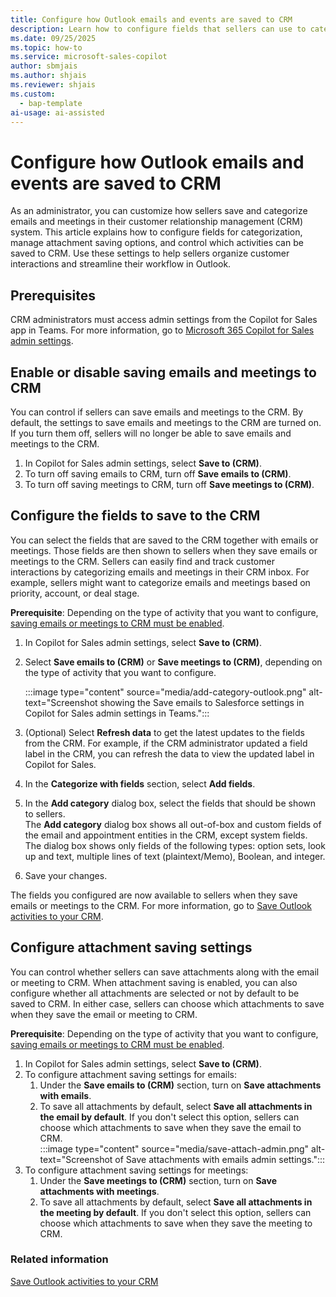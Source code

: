 ```yaml
---
title: Configure how Outlook emails and events are saved to CRM
description: Learn how to configure fields that sellers can use to categorize emails and meetings in the CRM using Microsoft 365 Copilot for Sales in Outlook.
ms.date: 09/25/2025
ms.topic: how-to
ms.service: microsoft-sales-copilot
author: sbmjais
ms.author: shjais
ms.reviewer: shjais
ms.custom:
  - bap-template
ai-usage: ai-assisted
---
```


# Configure how Outlook emails and events are saved to CRM

As an administrator, you can customize how sellers save and categorize emails and meetings in their customer relationship management (CRM) system. This article explains how to configure fields for categorization, manage attachment saving options, and control which activities can be saved to CRM. Use these settings to help sellers organize customer interactions and streamline their workflow in Outlook.

## Prerequisites

CRM administrators must access admin settings from the Copilot for Sales app in Teams. For more information, go to [Microsoft 365 Copilot for Sales admin settings](administrator-settings-for-viva-sales.md).

## Enable or disable saving emails and meetings to CRM

You can control if sellers can save emails and meetings to the CRM. By default, the settings to save emails and meetings to the CRM are turned on. If you turn them off, sellers will no longer be able to save emails and meetings to the CRM.

1. In Copilot for Sales admin settings, select **Save to (CRM)**.
1. To turn off saving emails to CRM, turn off **Save emails to (CRM)**.
1. To turn off saving meetings to CRM, turn off **Save meetings to (CRM)**.

## Configure the fields to save to the CRM

You can select the fields that are saved to the CRM together with emails or meetings. Those fields are then shown to sellers when they save emails or meetings to the CRM. Sellers can easily find and track customer interactions by categorizing emails and meetings in their CRM inbox. For example, sellers might want to categorize emails and meetings based on priority, account, or deal stage.

**Prerequisite**: Depending on the type of activity that you want to configure, [saving emails or meetings to CRM must be enabled](#enable-or-disable-saving-emails-and-meetings-to-crm).

1. In Copilot for Sales admin settings, select **Save to (CRM)**.  
1. Select **Save emails to (CRM)** or **Save meetings to (CRM)**, depending on the type of activity that you want to configure.

    :::image type="content" source="media/add-category-outlook.png" alt-text="Screenshot showing the Save emails to Salesforce settings in Copilot for Sales admin settings in Teams.":::

1. (Optional) Select **Refresh data** to get the latest updates to the fields from the CRM. For example, if the CRM administrator updated a field label in the CRM, you can refresh the data to view the updated label in Copilot for Sales.  
1. In the **Categorize with fields** section, select **Add fields**.  
1. In the **Add category** dialog box, select the fields that should be shown to sellers.  
    The **Add category** dialog box shows all out-of-box and custom fields of the email and appointment entities in the CRM, except system fields. The dialog box shows only fields of the following types: option sets, look up and text, multiple lines of text (plaintext/Memo), Boolean, and integer.  
1. Save your changes.  

The fields you configured are now available to sellers when they save emails or meetings to the CRM. For more information, go to [Save Outlook activities to your CRM](save-outlook-activities-crm.md).

## Configure attachment saving settings

You can control whether sellers can save attachments along with the email or meeting to CRM. When attachment saving is enabled, you can also configure whether all attachments are selected or not by default to be saved to CRM. In either case, sellers can choose which attachments to save when they save the email or meeting to CRM.

**Prerequisite**: Depending on the type of activity that you want to configure, [saving emails or meetings to CRM must be enabled](#enable-or-disable-saving-emails-and-meetings-to-crm).

1. In Copilot for Sales admin settings, select **Save to (CRM)**.  
1. To configure attachment saving settings for emails:  
    1. Under the **Save emails to (CRM)** section, turn on **Save attachments with emails**.  
    1. To save all attachments by default, select **Save all attachments in the email by default**. If you don't select this option, sellers can choose which attachments to save when they save the email to CRM.  
        :::image type="content" source="media/save-attach-admin.png" alt-text="Screenshot of Save attachments with emails admin settings.":::  
1. To configure attachment saving settings for meetings:  
    1. Under the **Save meetings to (CRM)** section, turn on **Save attachments with meetings**.  
    1. To save all attachments by default, select **Save all attachments in the meeting by default**. If you don't select this option, sellers can choose which attachments to save when they save the meeting to CRM.

### Related information

[Save Outlook activities to your CRM](save-outlook-activities-crm.md)

